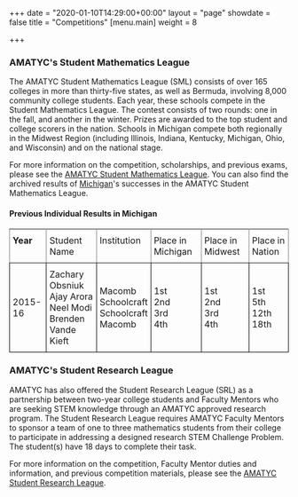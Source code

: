 +++
date = "2020-01-10T14:29:00+00:00"
layout = "page"
showdate = false
title = "Competitions"
[menu.main]
weight = 8

+++
### AMATYC's Student Mathematics League

The AMATYC Student Mathematics League (SML) consists of over 165 colleges in more than thirty-five states, as well as Bermuda, involving 8,000 community college students. Each year, these schools compete in the Student Mathematics League. The contest consists of two rounds: one in the fall, and another in the winter. Prizes are awarded to the top student and college scorers in the nation. Schools in Michigan compete both regionally in the Midwest Region (including Illinois, Indiana, Kentucky, Michigan, Ohio, and Wisconsin) and on the national stage.

For more information on the competition, scholarships, and previous exams, please see the [AMATYC Student Mathematics League](http://www.amatyc.org/?page=StudentMathLeague). You can also find the archived results of [Michigan](/uploads/SMLResultsUpdate9.20.15.pdf)'s successes in the AMATYC Student Mathematics League.</br>

#### Previous Individual Results in Michigan

<style type="text/css">

.tg  {border-collapse:collapse;border-spacing:0;}

.tg td{padding:10px 5px;border-style:solid;border-width:1px;overflow:hidden;word-break:normal;border-color:black;}

.tg th{font-weight:normal;padding:10px 5px;border-style:solid;border-width:1px;overflow:hidden;word-break:normal;border-color:black;}

.tg .tg-0pky{border-color:inherit;text-align:left;vertical-align:top}

</style>

<table class="tg">

<tr>
     <th class="tg-0pky"><b>Year</b></th>
     <th class="tg-0pky">Student Name</b></th>
     <th class="tg-0pky">Institution</b></th>
     <th class="tg-0pky">Place in Michigan<b></th>
     <th class="tg-0pky">Place in Midwest</b></th>
     <th class="tg-0pky">Place in Nation</b></th>
</tr>

<tr>
    <td>2015-16</td>
    <td>Zachary Obsniuk<br>Ajay Arora<br>Neel Modi<br>Brenden Vande Kieft</td>
    <td>Macomb<br>Schoolcraft<br>Schoolcraft<br>Macomb</td>
    <td>1st<br>2nd<br>3rd<br>4th</td>
    <td>1st<br>2nd<br>3rd<br>4th</td>
    <td>1st<br>5th<br>12th<br>18th</td>
    </tr>
    
</table>


### AMATYC's Student Research League

AMATYC has also offered the Student Research League (SRL) as a partnership between two-year college students and Faculty Mentors who are seeking STEM knowledge through an AMATYC approved research program. The Student Research League requires AMATYC Faculty Mentors to sponsor a team of one to three mathematics students from their college to participate in addressing a designed research STEM Challenge Problem. The student(s) have 18 days to complete their task.

For more information on the competition, Faculty Mentor duties and information, and previous competition materials, please see the [AMATYC Student Research League](https://amatyc.site-ym.com/page/StudentResLeague).
